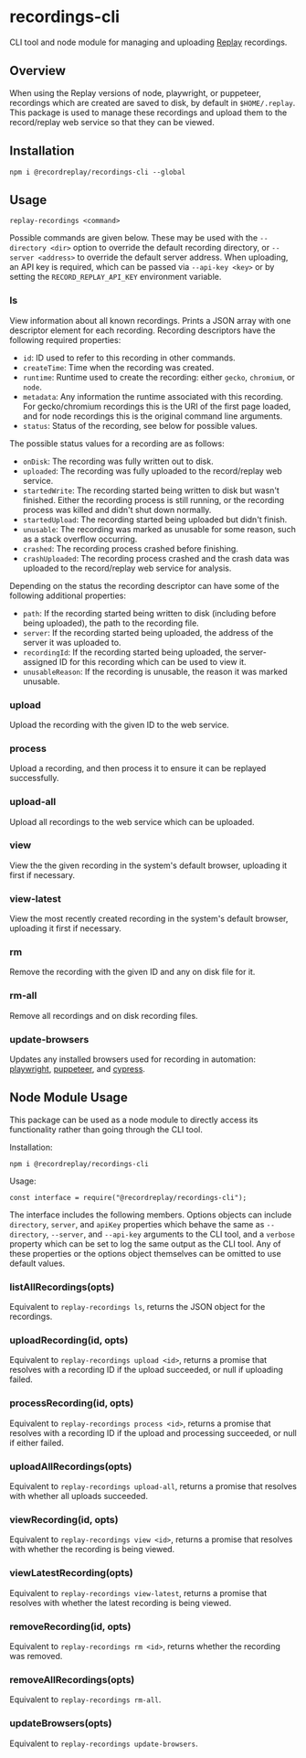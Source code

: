 # recordings-cli

CLI tool and node module for managing and uploading [Replay](https://replay.io) recordings.

## Overview

When using the Replay versions of node, playwright, or puppeteer, recordings which are created are saved to disk, by default in `$HOME/.replay`.  This package is used to manage these recordings and upload them to the record/replay web service so that they can be viewed.

## Installation

`npm i @recordreplay/recordings-cli --global`

## Usage

`replay-recordings <command>`

Possible commands are given below.  These may be used with the `--directory <dir>` option to override the default recording directory, or `--server <address>` to override the default server address.  When uploading, an API key is required, which can be passed via `--api-key <key>` or by setting the `RECORD_REPLAY_API_KEY` environment variable.

### ls

View information about all known recordings.  Prints a JSON array with one descriptor element for each recording.  Recording descriptors have the following required properties:

* `id`: ID used to refer to this recording in other commands.
* `createTime`: Time when the recording was created.
* `runtime`: Runtime used to create the recording: either `gecko`, `chromium`, or `node`.
* `metadata`: Any information the runtime associated with this recording.  For gecko/chromium recordings this is the URI of the first page loaded, and for node recordings this is the original command line arguments.
* `status`: Status of the recording, see below for possible values.

The possible status values for a recording are as follows:

* `onDisk`: The recording was fully written out to disk.
* `uploaded`: The recording was fully uploaded to the record/replay web service.
* `startedWrite`: The recording started being written to disk but wasn't finished.  Either the recording process is still running, or the recording process was killed and didn't shut down normally.
* `startedUpload`: The recording started being uploaded but didn't finish.
* `unusable`: The recording was marked as unusable for some reason, such as a stack overflow occurring.
* `crashed`: The recording process crashed before finishing.
* `crashUploaded`: The recording process crashed and the crash data was uploaded to the record/replay web service for analysis.

Depending on the status the recording descriptor can have some of the following additional properties:

* `path`: If the recording started being written to disk (including before being uploaded), the path to the recording file.
* `server`: If the recording started being uploaded, the address of the server it was uploaded to.
* `recordingId`: If the recording started being uploaded, the server-assigned ID for this recording which can be used to view it.
* `unusableReason`: If the recording is unusable, the reason it was marked unusable.

### upload <id>

Upload the recording with the given ID to the web service.

### process <id>

Upload a recording, and then process it to ensure it can be replayed successfully.

### upload-all

Upload all recordings to the web service which can be uploaded.

### view <id>

View the the given recording in the system's default browser, uploading it first if necessary.

### view-latest

View the most recently created recording in the system's default browser, uploading it first if necessary.

### rm <id>

Remove the recording with the given ID and any on disk file for it.

### rm-all

Remove all recordings and on disk recording files.

### update-browsers

Updates any installed browsers used for recording in automation: [playwright](https://www.npmjs.com/package/@recordreplay/playwright), [puppeteer](https://www.npmjs.com/package/@recordreplay/puppeteer), and [cypress](https://www.npmjs.com/package/@recordreplay/cypress).

## Node Module Usage

This package can be used as a node module to directly access its functionality rather than going through the CLI tool.

Installation:

```
npm i @recordreplay/recordings-cli
```

Usage:

```
const interface = require("@recordreplay/recordings-cli");
```

The interface includes the following members.  Options objects can include `directory`, `server`, and `apiKey` properties which behave the same as `--directory`, `--server`, and `--api-key` arguments to the CLI tool, and a `verbose` property which can be set to log the same output as the CLI tool.  Any of these properties or the options object themselves can be omitted to use default values.

### listAllRecordings(opts)

Equivalent to `replay-recordings ls`, returns the JSON object for the recordings.

### uploadRecording(id, opts)

Equivalent to `replay-recordings upload <id>`, returns a promise that resolves with a recording ID if the upload succeeded, or null if uploading failed.

### processRecording(id, opts)

Equivalent to `replay-recordings process <id>`, returns a promise that resolves with a recording ID if the upload and processing succeeded, or null if either failed.

### uploadAllRecordings(opts)

Equivalent to `replay-recordings upload-all`, returns a promise that resolves with whether all uploads succeeded.

### viewRecording(id, opts)

Equivalent to `replay-recordings view <id>`, returns a promise that resolves with whether the recording is being viewed.

### viewLatestRecording(opts)

Equivalent to `replay-recordings view-latest`, returns a promise that resolves with whether the latest recording is being viewed.

### removeRecording(id, opts)

Equivalent to `replay-recordings rm <id>`, returns whether the recording was removed.

### removeAllRecordings(opts)

Equivalent to `replay-recordings rm-all`.

### updateBrowsers(opts)

Equivalent to `replay-recordings update-browsers`.
